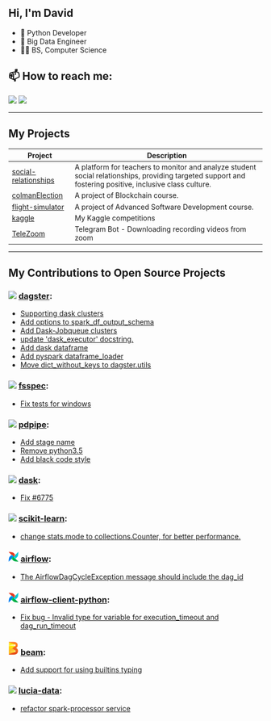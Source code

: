 ## Hi, I'm David
- :snake: Python Developer
- :toolbox: Big Data Engineer
- :man_student: BS, Computer Science

   
## :mailbox: How to reach me:
[<img src="https://img.icons8.com/color/gmail" width="3%"/>](mailto:davidkatzil@icloud.com)
[<img src="https://img.icons8.com/color/linkedin" width="3%"/>](https://www.linkedin.com/in/DavidKatz-il/)
__________________________________________________________________________________________________________
## My Projects
| Project | Description |
| --------- | --------- |
| [social-relationships](https://github.com/DavidKatz-il/social-relationships) | A platform for teachers to monitor and analyze student social relationships, providing targeted support and fostering positive, inclusive class culture. |
| [colmanElection](https://github.com/DavidKatz-il/colmanElection) | A project of Blockchain course. |
| [flight-simulator](https://github.com/DavidKatz-il/flight-simulator) | A project of Advanced Software Development course. |
| [kaggle](https://github.com/DavidKatz-il/kaggle) | My Kaggle competitions |
| [TeleZoom](https://github.com/DavidKatz-il/TeleZoom) | Telegram Bot - Downloading recording videos from zoom |

__________________________________________________________________________________________________________
## My Contributions to Open Source Projects
### <img src="https://avatars.githubusercontent.com/u/40032576" width="20"/> [dagster](https://github.com/dagster-io/dagster):
- [Supporting dask clusters](https://github.com/dagster-io/dagster/pull/2498)
- [Add options to spark_df_output_schema](https://github.com/dagster-io/dagster/pull/2616)
- [Add Dask-Jobqueue clusters](https://github.com/dagster-io/dagster/pull/2668)
- [update 'dask_executor' docstring.](https://github.com/dagster-io/dagster/pull/2684)
- [Add dask dataframe](https://github.com/dagster-io/dagster/pull/2758)
- [Add pyspark dataframe_loader](https://github.com/dagster-io/dagster/pull/2790)
- [Move dict_without_keys to dagster.utils](https://github.com/dagster-io/dagster/pull/2837)
### <img src="https://avatars.githubusercontent.com/u/92825505" width="20"/> [fsspec](https://github.com/fsspec/filesystem_spec):
- [Fix tests for windows](https://github.com/fsspec/filesystem_spec/pull/441)
### <img src="https://avatars.githubusercontent.com/u/59084230" width="20"/> [pdpipe](https://github.com/pdpipe/pdpipe):
- [Add stage name](https://github.com/pdpipe/pdpipe/pull/39)
- [Remove python3.5](https://github.com/pdpipe/pdpipe/pull/42)
- [Add black code style](https://github.com/pdpipe/pdpipe/pull/114)
### <img src="https://avatars.githubusercontent.com/u/17131925" width="20"/> [dask](https://github.com/dask/dask):
- [Fix #6775](https://github.com/dask/dask/pull/6809)
### <img src="https://avatars.githubusercontent.com/u/365630" width="20"/> [scikit-learn](https://github.com/scikit-learn/scikit-learn):
- [change stats.mode to collections.Counter, for better performance.](https://github.com/scikit-learn/scikit-learn/pull/18987)
### <img src="https://github.com/apache/airflow/blob/main/airflow/www/static/pin_40.png" width="20"/> [airflow](https://github.com/apache/airflow):
- [The AirflowDagCycleException message should include the dag_id](https://github.com/apache/airflow/pull/26204)
### <img src="https://github.com/apache/airflow/blob/main/airflow/www/static/pin_40.png" width="20"/> [airflow-client-python](https://github.com/apache/airflow-client-python):
- [Fix bug - Invalid type for variable for execution_timeout and dag_run_timeout](https://github.com/apache/airflow-client-python/pull/53)
### <img src="https://github.com/apache/beam/blob/master/website/www/site/static/images/beam_logo_s.png" width="20"/> [beam](https://github.com/apache/beam):
- [Add support for using builtins typing](https://github.com/apache/beam/pull/25054)
### <img src="https://avatars.githubusercontent.com/u/66210681" width="20"/> [lucia-data](https://github.com/montara-io/lucia-data):
- [refactor spark-processor service](https://github.com/montara-io/lucia-data/pull/18)
